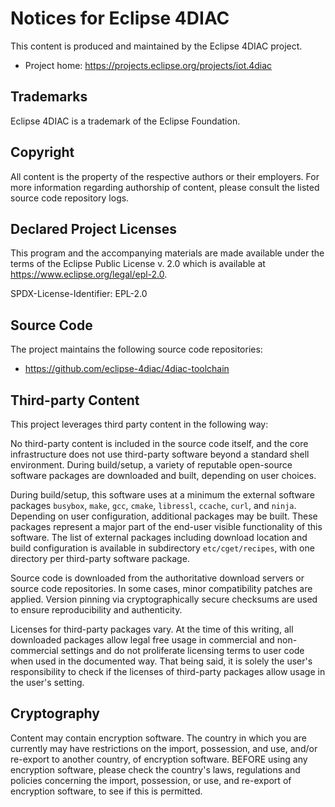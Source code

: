 # Notices for Eclipse 4DIAC

This content is produced and maintained by the Eclipse 4DIAC project.

* Project home: https://projects.eclipse.org/projects/iot.4diac

## Trademarks

 Eclipse 4DIAC is a trademark of the Eclipse Foundation.

## Copyright

All content is the property of the respective authors or their employers. For
more information regarding authorship of content, please consult the listed
source code repository logs.

## Declared Project Licenses

This program and the accompanying materials are made available under the terms
of the Eclipse Public License v. 2.0 which is available at
https://www.eclipse.org/legal/epl-2.0.

SPDX-License-Identifier: EPL-2.0

## Source Code

The project maintains the following source code repositories:

* https://github.com/eclipse-4diac/4diac-toolchain

## Third-party Content

This project leverages third party content in the following way:

No third-party content is included in the source code itself, and the core
infrastructure does not use third-party software beyond a standard shell
environment. During build/setup, a variety of reputable open-source software
packages are downloaded and built, depending on user choices.

During build/setup, this software uses at a minimum the external software
packages `busybox`, `make`, `gcc`, `cmake`, `libressl`, `ccache`, `curl`, and
`ninja`. Depending on user configuration, additional packages may be built.
These packages represent a major part of the end-user visible functionality
of this software. The list of external packages including download location
and build configuration is available in subdirectory `etc/cget/recipes`, with
one directory per third-party software package.

Source code is downloaded from the authoritative download servers or source
code repositories. In some cases, minor compatibility patches are applied.
Version pinning via cryptographically secure checksums are used to ensure
reproducibility and authenticity.

Licenses for third-party packages vary. At the time of this writing, all
downloaded packages allow legal free usage in commercial and non-commercial
settings and do not proliferate licensing terms to user code when used in the
documented way. That being said, it is solely the user's responsibility to
check if the licenses of third-party packages allow usage in the user's
setting.


## Cryptography

Content may contain encryption software. The country in which you are currently
may have restrictions on the import, possession, and use, and/or re-export to
another country, of encryption software. BEFORE using any encryption software,
please check the country's laws, regulations and policies concerning the import,
possession, or use, and re-export of encryption software, to see if this is
permitted.
